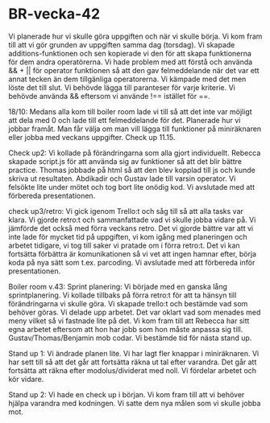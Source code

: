# BR-vecka-42
Vi planerade hur vi skulle göra uppgiften och när vi skulle börja. Vi kom fram  till att vi gör grunden av uppgiften samma dag (torsdag). Vi skapade additions-funktionen och sen kopierade vi den för att skapa funktionerna för dem andra operatörerna. Vi hade problem med att förstå och använda && + || för operator funktionen så att den gav felmeddelande när det var ett annat tecken än dem tillgänliga operatorerna. Vi kämpade med det men löste det till slut. Vi behövde lägga till paranteser för varje kriterie. Vi behövde använda && eftersom vi använde !== istället för ==. 

18/10: Medans alla kom till boiler room lade vi till så att det inte var möjligt att dela med 0 och lade till ett felmeddelande för det. Planerade hur vi jobbar framåt. Man får välja om man vill lägga till funktioner på miniräknaren eller jobba med veckans uppgifter. Check up 11.15.

Check up2: Vi kollade på förändringarna som alla gjort individuellt. Rebecca skapade script.js för att använda sig av funktioner så att det blir bättre practice. Thomas jobbade på html så att den blev kopplad till js och kunde skriva ut resultaten. Abdikadir och Gustav lade till varsin operator. Vi felsökte lite under mötet och tog bort lite onödig kod. Vi avslutade med att förbereda presentationen. 

check up3/retro: Vi gick igenom Trello:t och såg till så att alla tasks var klara. Vi gjorde retro:t och sammanfattade vad vi skulle jobba vidare på. Vi jämförde det också med förra veckans retro. Det vi gjorde bättre var att vi inte lade för mycket tid på uppgiften, vi kom igång med planeringen och arbetet tidigare, vi tog till saker vi pratade om i förra retro:t. Det vi kan fortsätta förbättra är komunikationen så vi vet att ingen hamnar efter, börja koda på nya sätt som t.ex. parcoding. 
Vi avslutade med att förbereda inför presentationen. 

Boiler room v.43:
Sprint planering:
Vi började med en ganska lång sprintplanering. Vi kollade tillbaks på förra retro:t för att ta hänsyn till förändringarna vi skulle göra. Vi skapade trello:t och bestämde vad som behöver göras. Vi delade upp arbetet. Det var oklart vad som menades med meny vilket så vi fastnade lite på det. Vi kom fram till att Rebecca har sitt egna arbetet eftersom att hon har jobb som hon måste anpassa sig till. Gustav/Thomas/Benjamin mob codar. 
Vi bestämde tid för nästa stand up.

Stand up 1: 
Vi ändrade planen lite. Vi har lagt fler knappar i miniräknaren. Vi har sett till så att det går att fortsätta räkna ut tal efter varandra. Det går att fortsätta att räkna efter modolus/dividerat med noll. Vi fördelar arbetet och kör vidare.

Stand up 2:
Vi hade en check up i början. Vi kom fram till att vi behöver hjälpa varandra med kodningen. Vi satte dem nya målen som vi skulle jobba mot.